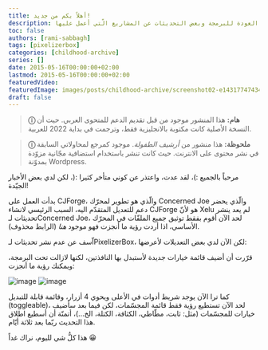 ```yaml
---
title: أهلاً بكم من جديد!
description: اعلان حول العودة للبرمجة وبعض التحديثات عن المشاريع الّتي أعمل عليها.
toc: false
authors: [rami-sabbagh]
tags: [pixelizerbox]
categories: [childhood-archive]
series: []
date: 2015-05-16T00:00:00+02:00
lastmod: 2015-05-16T00:00:00+02:00
featuredVideo:
featuredImage: images/posts/childhood-archive/screenshot02-e1431774743456-825x406.png
draft: false
---
```


> **ⓘ هام:** هذا المنشور موجود من قبل تقديم الدعم للمتحوى العربي. حيث أن النسخة الأصلية كانت مكتوبة بالانجليزية فقط، وترجمت في بداية 2022 للعربية.

> **ⓘ ملحوظة:** هذا منشور من _أرشيف الطفولة_. موجود كمرجع  لمحاولاتي السابقة في نشر محتوى على الانترنت. حيث كانت تنشر باستخدام استضافية مجّانية مزوّدة بمدوّنة Wordpress.

مرحباً بالجميع :)، لقد عدت، واعتذر عن كوني متأخر كثيرا :(، لكن لدي بعض الأخبار الجيّدة!

بدأت العمل على CJForge، والّذي هو تطوير لمحرّك Concerned Joe والّذي يحضر دعم للتعديل المتقدّم اليه،
السبب الرئيسي لانشاء CJForge هو لأنّ Xelu لم يعد ينشر تحديثات لـConcerned Joe،
لحد الآن أقوم بفقط توثيق جميع الملفّات في المحرّك الأساسي،
اذا أردت رؤية ما أنجزت فهو موجود _هنا_ (الرابط محذوف).

اّسف عن عدم نشر تحديثات لـPixelizerBox، لكن الآن لدي بعض التعديلات لأعرضها:

قرّرت أن أضيف قائمة خيارات جديدة لأستبدل بها النافذتين، لكنها لازالت تحت البرمجة، ويمكنك رؤية ما أنجزت:

![image](/images/posts/childhood-archive/screenshot01.png)
![image](/images/posts/childhood-archive/screenshot02.png)

كما ترا الآن يوجد شريط أدوات في الأعلى ويحوي 4 أزرار، وقائمة قابلة للتبديل (toggleable)،
لحد الآن تستطيع رؤية فقط قائمة المجسّمات، لكن فيما بعد سأضيف خيارات للمجسّمات (مثل: ثابت، مطّاطي، الكثافة، الكتلة، الخ…)،
أتمنّة أن أسطيع اطلاق هذا التحديث ربّما بعد ثلاثة أيّام.

هذا كلُّ شي لليوم، نراك غداً 😀
